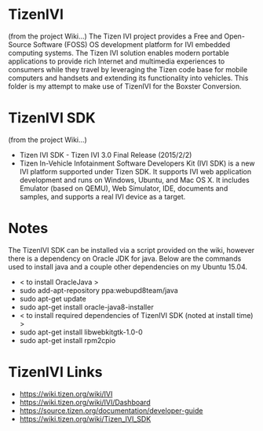 # TizenIVI
(from the project Wiki...) 
The Tizen IVI project provides a Free and Open-Source Software (FOSS) OS development platform for IVI embedded computing systems.  The Tizen IVI solution enables modern portable applications to provide rich Internet and multimedia experiences to consumers while they travel by leveraging the Tizen code base for mobile computers and handsets and extending its functionality into vehicles.  This folder is my attempt to make use of TizenIVI for the Boxster Conversion.


# TizenIVI SDK
(from the project Wiki...)
* Tizen IVI SDK - Tizen IVI 3.0 Final Release (2015/2/2)
* Tizen In-Vehicle Infotainment Software Developers Kit (IVI SDK) is a new IVI platform supported under Tizen SDK. It supports IVI web application development and runs on Windows, Ubuntu, and Mac OS X. It includes Emulator (based on QEMU), Web Simulator, IDE, documents and samples, and supports a real IVI device as a target.


# Notes
The TizenIVI SDK can be installed via a script provided on the wiki, however there is a dependency on Oracle JDK for java.  Below are the commands used to install java and a couple other dependencies on my Ubuntu 15.04.

* < to install OracleJava >
* sudo add-apt-repository ppa:webupd8team/java
* sudo apt-get update
* sudo apt-get install oracle-java8-installer
* < to install required dependencies of TizenIVI SDK (noted at install time) >
* sudo apt-get install libwebkitgtk-1.0-0
* sudo apt-get install rpm2cpio


# TizenIVI Links
* https://wiki.tizen.org/wiki/IVI
* https://wiki.tizen.org/wiki/IVI/Dashboard
* https://source.tizen.org/documentation/developer-guide
* https://wiki.tizen.org/wiki/Tizen_IVI_SDK



